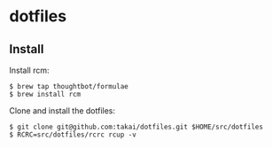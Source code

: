# dotfiles

## Install

Install rcm:

```
$ brew tap thoughtbot/formulae
$ brew install rcm
```

Clone and install the dotfiles:

```
$ git clone git@github.com:takai/dotfiles.git $HOME/src/dotfiles
$ RCRC=src/dotfiles/rcrc rcup -v
```
